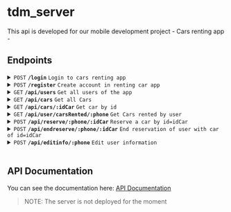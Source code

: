 # tdm_server
This api is developed for our mobile development project - Cars renting app -
<br/>
## Endpoints

<details>
 <summary><code>POST</code> <code><b>/login</b></code> <code>Login to cars renting app</code></summary>

##### Body

> | name      |  type     | data type               | description                                                           |
> |-----------|-----------|-------------------------|-----------------------------------------------------------------------|
> | Phon Number |  required | String   | N/A  |
> | Password |  required | String   | N/A  |

##### Responses

> | http code     | content-type                      | response                                                            |
> |---------------|-----------------------------------|---------------------------------------------------------------------|
> | `200`         | application/json                | Login successfull with JWT token                                   |
> | `404`         | application/json                | User not found                                 |
> | `500`         | application/json                | Server error                                   |

</details>

<details>
 <summary><code>POST</code> <code><b>/register</b></code> <code>Create account in renting car app</code></summary>

##### Body

> | name      |  type     | data type               | description                                                           |
> |-----------|-----------|-------------------------|-----------------------------------------------------------------------|
> | phoneNumber           |  required | String   | N/A  |
> | creditCardNumber      |  required | String   | N/A  |
> | creditCardExpiration  |  required | String   | N/A  |
> | drivingLicense        |  required | String   | N/A  |

##### Responses

> | http code     | content-type                      | response                                                            |
> |---------------|-----------------------------------|---------------------------------------------------------------------|
> | `400`         | application/json                | Information not complete               |
> | `400`         | application/json                | Phone number existe                    |
> | `200`         | application/json                | JWT token with the generated password                                 |
> | `500`         | application/json                | Server error                           |


</details>

<details>
 <summary><code>GET</code> <code><b>/api/users</b></code> <code>Get all users of the app</code></summary>

> Require authentication/authorization

##### Responses

> | http code     | content-type                      | response                                                            |
> |---------------|-----------------------------------|---------------------------------------------------------------------|
> | `200`         | application/json                | List of users                                                         |
> | `500`         | application/json                | Server error                           |


</details>

<details>
 <summary><code>GET</code> <code><b>/api/cars</b></code> <code>Get all Cars</code></summary>

> Require authentication

##### Responses

> | http code     | content-type                      | response                                                            |
> |---------------|-----------------------------------|---------------------------------------------------------------------|
> | `200`         | application/json                | List of cars                                                          |
> | `500`         | application/json                | Server error                           |
</details>



<details>
 <summary><code>GET</code> <code><b>/api/cars/:idCar</b></code> <code>Get car by id</code></summary>

##### Parameters

> | name      |  type     | data type               | description                                                           |
> |-----------|-----------|-------------------------|-----------------------------------------------------------------------|
> | idCar           |  required | String   | N/A  |

##### Responses

> | http code     | content-type                      | response                                                            |
> |---------------|-----------------------------------|---------------------------------------------------------------------|
> | `200`         | application/json                | One car                                                               |
> | `404`         | application/json                | Car not found                                                         |
> | `500`         | application/json                | Server error                                                          |

</details>


<details>
 <summary><code>GET</code> <code><b>/api/user/carsRented/:phone</b></code> <code>Get Cars rented by user</code></summary>

##### Parameters

> | name      |  type     | data type               | description                                                           |
> |-----------|-----------|-------------------------|-----------------------------------------------------------------------|
> | phone           |  required | String   | N/A  |

##### Responses

> | http code     | content-type                      | response                                                            |
> |---------------|-----------------------------------|---------------------------------------------------------------------|
> | `200`         | application/json                | List of cars rented                                                   |
> | `500`         | application/json                | Server error                                                          |

</details>

<details>
 <summary><code>POST</code> <code><b>/api/reserve/:phone/:idCar</b></code> <code>Reserve a car by id=idCar</code></summary>

##### Parameters

> | name      |  type     | data type               | description                                                           |
> |-----------|-----------|-------------------------|-----------------------------------------------------------------------|
> | phone |  required | String   | N/A  |
> | idCar |  required | String   | N/A  |

##### Responses

> | http code     | content-type                      | response                                                            |
> |---------------|-----------------------------------|---------------------------------------------------------------------|
> | `200`         | application/json                | List of cars rented                                                   |
> | `404`         | application/json                | Not Found                     |
> | `500`         | application/json                | Server error                         |

</details>

</details>


<details>
 <summary><code>POST</code> <code><b>/api/endreserve/:phone/:idCar</b></code> <code>End reservation of user with car of id=idCar</code></summary>

##### Parameters

> | name      |  type     | data type               | description                                                           |
> |-----------|-----------|-------------------------|-----------------------------------------------------------------------|
> | phone |  required | String   | N/A  |
> | idCar |  required | String   | N/A  |

##### Responses

> | http code     | content-type                      | response                                                            |
> |---------------|-----------------------------------|---------------------------------------------------------------------|
> | `200`         | application/json                | End reservation successfully                                          |
> | `404`         | application/json                | Car Not Found / User not found                                        |
> | `500`         | application/json                | Server error                           |

</details>



<details>
 <summary><code>POST</code> <code><b>/api/editinfo/:phone</b></code> <code>Edit user information</code></summary>

##### Parameters

> | name      |  type     | data type               | description                                                           |
> |-----------|-----------|-------------------------|-----------------------------------------------------------------------|
> | phone |  required | String   | N/A  |

##### Body

> | name      |  type     | data type               | description                                                           |
> |-----------|-----------|-------------------------|-----------------------------------------------------------------------|
> | phoneNumber |  Not required unless changed | String   | N/A  |
> | password |  Not required unless changed | String   | N/A  |
> | creditCardNumber |  Not required unless changed | String   | N/A  |



##### Responses

> | http code     | content-type                      | response                                                            |
> |---------------|-----------------------------------|---------------------------------------------------------------------|
> | `200`         | application/json                | Edited Information                                                    |
> | `404`         | application/json                | User not found                                                        |
> | `500`         | application/json                | Information already exists in another user                            |
> | `500`         | application/json                | Server error                           |


</details>

<br/>

## API Documentation

You can see the documentation here: [API Documentation](https://app.swaggerhub.com/apis-docs/JIBOUROUCHE/tdm-project_api/2.0.0#/default/get_api_users)
<br/>
> NOTE:  The server is not deployed for the moment
